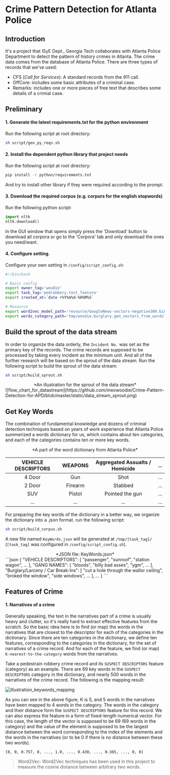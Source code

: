 Crime Pattern Detection for Atlanta Police
===

Introduction
---
It's a project that ISyE Dept., Georgia Tech collaborates with Atlanta Police Department to detect the pattern of history crimes in Atlanta. The crime data comes from the database of Atlanta Police. There are three types of records that we've used:
- CFS (*Call for Services*): A standard records from the 911 call.
- OffCore: includes some basic attributes of a criminal case.
- Remarks: includes one or more pieces of free text that describes some details of a crimial case.

Preliminary
---

#### 1. Generate the latest requirements.txt for the python environment
Run the following script at root directory:
```bash
sh script/gen_py_reqs.sh
```

#### 2. Install the dependent python library that project needs
Run the following script at root directory:
```bash
pip install -r python/requirements.txt
```
And try to install other library if they were required according to the prompt.

#### 3. Download the required corpus (e.g. corpurs for the english stopwords)
Run the following python script:
```python
import nltk
nltk.download()
```
In the GUI window that opens simply press the 'Download' button to download all corpora or go to the 'Corpora' tab and only download the ones you need/want.

#### 4. Configure setting.
Configure your own setting in `/config/script_config.sh`:
```bash 
#!/bin/bash

# Basic config 
export owner_tag='woodie'
export task_tag='pedrobbery.text_feature'
export created_at=`date +%Y%m%d-%H%M%S`

# Resource
export word2vec_model_path='resource/GoogleNews-vectors-negative300.bin'
export words_category_path='tmp/woodie.burglary.gen_vectors_from_wordslist/KeyWords.json'
```

Build the sprout of the data stream
---
In order to organize the data orderly, the `Incident No.` was set as the primary key of the records. The crime records are supposed to be processed by taking every incident as the minimum unit. And all of the further research will be based on the sprout of the data stream. Run the following script to build the sprout of the data stream:
```bash
sh script/build_sprout.sh
```

<center>*An illustration for the sprout of the data stream*</center>
![flow_chart_for_datastream](https://github.com/meowoodie/Crime-Pattern-Detection-for-APD/blob/master/static/data_stream_sprout.png)

Get Key Words
---
The combination of fundamental knowledge and dozens of criminal detection techniques based on years of work experience that Atlanta Police summerized a words dictionary for us, which contains about ten categories, and each of the categories contains ten or more key words.

<center>*A part of the word dictionary from Atlanta Police*</center>

| VEHICLE DESCRIPTORS | WEAPONS | Aggregated Assualts / Homicide | ... |
|:-------------------:|:-------:|:------------------------------:|:---:|
|        4 Door       |   Gun   |              Shot              | ... |
|        2 Door       | Firearm |             Stabbed            | ... |
|         SUV         |  Pistol |         Pointed the gun        | ... |
|         ...         |   ...   |               ...              | ... |

For preparing the key words of the dictionary in a better way, we organize the dictionary into a .json format. run the following script:

```bash
sh script/build_corpus.sh
```

A new file named `KeyWords.json` will be generated at `/tmp/[task_tag]/` (`[task_tag]` was configured in `/config/script_config.sh`). 

<center>*JSON file: KeyWords.json*</center>
```json
{
    "VEHICLE DESCRIPTORS": [
        "passenger", 
        "sunroof", 
        "station wagon", 
		...
    ], 
    "GANG NAMES": [
        "bloods", 
        "billy bad asses", 
        "ygm", 
		...
    ], 
    "Burglary/Larceny / Car Break-Ins": [
        "cut a hole through the wallor ceiling", 
        "broked the window", 
        "side windows", 
		...
    ], 
    ...
}
```

Features of Crime
---

#### 1. Narratives of a crime
Generally speaking, the text in the narratives part of a crime is usually heavy and clutter, so it's really hard to extract effective features from the scratch. So the basic idea here is to find (or map) the words in the narratives that are closest to the descriptor for each of the categories in the dictionary. Since there are ten categories in the dictionary, we define ten features, corresponding to the categories in the dictionary, for the set of narratives of a crime record. And for each of the feature, we find (or map) `K-nearest-to-the-category` words from the narratives. 

Take a pedestrain robbery crime record and its `SUSPECT DESCRIPTORS` feature (category) as an example. There are 69 key words in the `SUSPECT DESCRIPTORS` category in the dictionary, and nearly 500 words in the narratives of the crime record. The following is the mapping result:

![illustration_keywords_mapping](https://github.com/meowoodie/Crime-Pattern-Detection-for-APD/blob/master/static/illustration_keywords_mapping.png)

As you can see in the above figure, K is 5, and 5 words in the narratives have been mapped to 4 words in the category. The words in the category and their distance form the `SUSPECT DESCRIPTORS` feature for this record. 
We can also express the feature in a form of fixed-length numerical vector. For this case, the length of the vector is supposed to be 69 (69 words in the category) and the value of the element is supposed to be the largest distance between the word corresponding to the index of the elements and the words in the narratives (or to be 0 if there is no distance between these two words).
```
[0, 0, 0.757, 0, ..., 1.0, ..., 0.430, ..., 0.365, ..., 0, 0] 
```

> Word2Vec: Word2Vec techniques has been used in this project to measure the cosine distance between arbitrary two words. 







